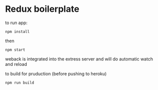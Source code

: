 # Redux boilerplate

to run app:  
```
npm install
```
then  
```
npm start
```

weback is integrated into the extress server and will do automatic watch and reload

to build for pruduction (before pushing to heroku)
```
npm run build
```
